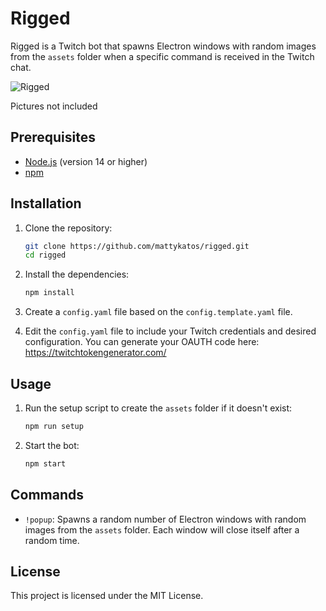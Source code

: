 # Rigged
Rigged is a Twitch bot that spawns Electron windows with random images from the `assets` folder when a specific command is received in the Twitch chat.

![Rigged](https://cdn.discordapp.com/attachments/999510862467444778/1349237641404481536/IMG_6810.png?ex=67d25ef9&is=67d10d79&hm=0ceaafeb559fc420fb66d53625a0366a525c2f2b6689b00ef7a6ea729ce6b150&)

Pictures not included

## Prerequisites

- [Node.js](https://nodejs.org/) (version 14 or higher)
- [npm](https://www.npmjs.com/)

## Installation

1. Clone the repository:

    ```sh
    git clone https://github.com/mattykatos/rigged.git
    cd rigged
    ```

2. Install the dependencies:

    ```sh
    npm install
    ```

3. Create a `config.yaml` file based on the `config.template.yaml` file.

4. Edit the `config.yaml` file to include your Twitch credentials and desired configuration.
You can generate your OAUTH code here: https://twitchtokengenerator.com/

## Usage

1. Run the setup script to create the `assets` folder if it doesn't exist:

    ```sh
    npm run setup
    ```

2. Start the bot:

    ```sh
    npm start
    ```

## Commands

- `!popup`: Spawns a random number of Electron windows with random images from the `assets` folder.
Each window will close itself after a random time.

## License

This project is licensed under the MIT License.